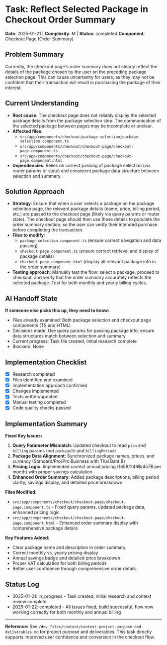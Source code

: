# Task: Reflect Selected Package in Checkout Order Summary
**Date**: 2025-01-21 | **Complexity**: M | **Status**: completed
**Component**: Checkout Page (Order Summary)

## Problem Summary
Currently, the checkout page's order summary does not clearly reflect the details of the package chosen by the user on the preceding package selection page. This can cause uncertainty for users, as they may not be confident that their transaction will result in purchasing the package of their interest.

## Current Understanding  
- **Root cause**: The checkout page does not reliably display the selected package details from the package selection step. The communication of the selected package between pages may be incomplete or unclear.
- **Affected files**: 
  - `src/app/components/checkout/package-selection/package-selection.component.ts`
  - `src/app/components/checkout/checkout-page/checkout-page.component.ts`
  - `src/app/components/checkout/checkout-page/checkout-page.component.html`
- **Dependencies**: Relies on correct passing of package selection (via router params or state) and consistent package data structure between selection and summary.

## Solution Approach
- **Strategy**: Ensure that when a user selects a package on the package selection page, the relevant package details (name, price, billing period, etc.) are passed to the checkout page (likely via query params or router state). The checkout page should then use these details to populate the order summary section, so the user can verify their intended purchase before completing the transaction.
- **Files to modify**: 
  - `package-selection.component.ts` (ensure correct navigation and data passing)
  - `checkout-page.component.ts` (ensure correct retrieval and display of package details)
  - `checkout-page.component.html` (display all relevant package info in the order summary)
- **Testing approach**: Manually test the flow: select a package, proceed to checkout, and verify that the order summary accurately reflects the selected package. Test for both monthly and yearly billing cycles.

## AI Handoff State
**If someone else picks this up, they need to know:**
- Files already examined: Both package selection and checkout page components (TS and HTML)
- Decisions made: Use query params for passing package info; ensure data structures match between selection and summary
- Current progress: Task file created, initial research complete
- Blockers: None

## Implementation Checklist
- [x] Research completed  
- [x] Files identified and examined
- [x] Implementation approach confirmed
- [x] Changes implemented
- [x] Tests written/updated
- [x] Manual testing completed
- [x] Code quality checks passed

## Implementation Summary
**Fixed Key Issues:**
1. **Query Parameter Mismatch**: Updated checkout to read `plan` and `billing` params (not `packageId` and `billingPeriod`)
2. **Package Data Alignment**: Synchronized package names, prices, and currency (Standard/Pro/Pro Business with Thai Baht ฿)
3. **Pricing Logic**: Implemented correct annual pricing (165฿/249฿/457฿ per month) with proper savings calculation
4. **Enhanced Order Summary**: Added package descriptions, billing period clarity, savings display, and detailed price breakdown

**Files Modified:**
- `src/app/components/checkout/checkout-page/checkout-page.component.ts` - Fixed query params, updated package data, enhanced pricing logic
- `src/app/components/checkout/checkout-page/checkout-page.component.html` - Enhanced order summary display with comprehensive package details

**Key Features Added:**
- Clear package name and description in order summary
- Correct monthly vs. yearly pricing display  
- Annual savings badge and detailed price breakdown
- Proper VAT calculation for both billing periods
- Better user confidence through comprehensive order details

## Status Log
- 2025-01-21: in_progress - Task created, initial research and context review complete
- 2025-01-22: completed - All issues fixed, build successful, flow now working correctly for both monthly and annual billing

---
**Reference:** See `/dev_files/context/context-project-purpose-and-deliverables.md` for project purpose and deliverables. This task directly supports improved user confidence and conversion in the checkout flow. 